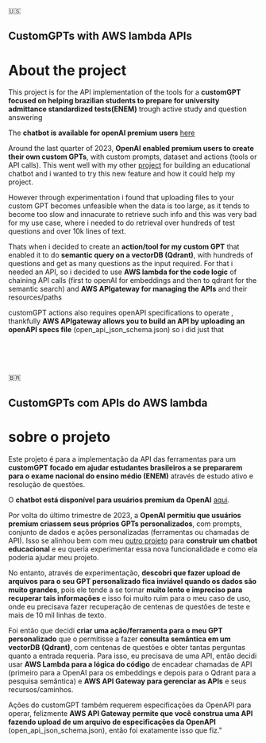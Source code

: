 :us:

## CustomGPTs with AWS lambda APIs

# About the project

This project is for the API implementation of the tools for a **customGPT focused on helping brazilian students to prepare for university admittance standardized tests(ENEM)** trough active study and question answering

The **chatbot is available for openAI premium users** [here](https://chat.openai.com/g/g-lTKGDJhnR-professor-particular-para-o-enem)

Around the last quarter of 2023, **OpenAI enabled premium users to create their own custom GPTs**, with custom prompts, dataset and actions (tools or API calls). This went well with my other [project](https://github.com/caue-paiva/educa_gpt_publico) for building an educational chatbot and i wanted to try this new feature and how it could help my project.

However through experimentation i found that uploading files to your custom GPT becomes unfeasible when the data is too large, as it tends to become too slow and innacurate to retrieve such info and this was very bad for my use case, where i needed to do retrieval over hundreds of test questions and over 10k lines of text.

Thats when i decided to create an **action/tool for my custom GPT** that enabled it to do **semantic query on a vectorDB (Qdrant)**, with hundreds of questions and get as many questions as the input required. For that i needed an API, so i decided to use **AWS lambda for the code logic** of chaining API calls (first to openAI for embeddings and then to qdrant for the semantic search) and **AWS APIgateway for managing the APIs** and their resources/paths

customGPT actions also requires openAPI specifications to operate , thankfully **AWS APIgateway allows you to build an API by uploading an openAPI specs file** (open_api_json_schema.json) so i did just that

<br>
<br>
<br>

:brazil:

## CustomGPTs com APIs do AWS lambda

# sobre o projeto

Este projeto é para a implementação da API das ferramentas para um **customGPT focado em ajudar estudantes brasileiros a se prepararem para o exame nacional do ensino médio (ENEM)** através de estudo ativo e resolução de questões.

O **chatbot está disponível para usuários premium da OpenAI** [aqui](https://chat.openai.com/g/g-lTKGDJhnR-professor-particular-para-o-enem).

Por volta do último trimestre de 2023, a **OpenAI permitiu que usuários premium criassem seus próprios GPTs personalizados**, com prompts, conjunto de dados e ações personalizadas (ferramentas ou chamadas de API). Isso se alinhou bem com meu [outro projeto](https://github.com/caue-paiva/educa_gpt_publico) para **construir um chatbot educacional** e eu queria experimentar essa nova funcionalidade e como ela poderia ajudar meu projeto.

No entanto, através de experimentação, **descobri que fazer upload de arquivos para o seu GPT personalizado fica inviável quando os dados são muito grandes**, pois ele tende a se tornar **muito lento e impreciso para recuperar tais informações** e isso foi muito ruim para o meu caso de uso, onde eu precisava fazer recuperação de centenas de questões de teste e mais de 10 mil linhas de texto.

Foi então que decidi **criar uma ação/ferramenta para o meu GPT personalizado** que o permitisse a fazer **consulta semântica em um vectorDB (Qdrant)**, com centenas de questões e obter tantas perguntas quanto a entrada requeria. Para isso, eu precisava de uma API, então decidi usar **AWS Lambda para a lógica do código** de encadear chamadas de API (primeiro para a OpenAI para os embeddings e depois para o Qdrant para a pesquisa semântica) e **AWS API Gateway para gerenciar as APIs** e seus recursos/caminhos.

Ações do customGPT também requerem especificações da OpenAPI para operar, felizmente **AWS API Gateway permite que você construa uma API fazendo upload de um arquivo de especificações da OpenAPI** (open_api_json_schema.json), então foi exatamente isso que fiz."